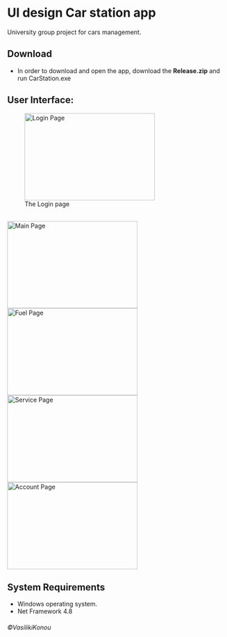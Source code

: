 # UI design Car station app
University group project for cars management.

## Download 
- In order to download and open the app, download the **Release.zip** and run CarStation.exe  

## User Interface:
<figure>
 <img src="https://github.com/afroksilanthi/UI-design-Car-station-app/assets/103579857/c5b6762a-6dec-4c79-a420-f93ab3533fda" alt="Login Page" width="300" height="200">
 <figcaption>The Login page</figcaption>
</figure>
<br>
<img src="https://github.com/afroksilanthi/UI-design-Car-station-app/assets/103579857/c0eef5e6-7418-4fa6-8699-829b40709e67" alt="Main Page" width="300" height="200">
<img src="https://github.com/afroksilanthi/UI-design-Car-station-app/assets/103579857/13bde1ca-820a-4e71-9470-1e4d5aa23483" alt="Fuel Page" width="300" height="200">
<img src="https://github.com/afroksilanthi/UI-design-Car-station-app/assets/103579857/9637409b-4fe9-4d6c-8b21-8f5928fb07e7" alt="Service Page" width="300" height="200">
<img src="https://github.com/afroksilanthi/UI-design-Car-station-app/assets/103579857/65027a07-b64a-426d-a50f-31904c15777b" alt="Account Page" width="300" height="200">

## System Requirements
 * Windows operating system.
 * Net Framework 4.8

<h6>©VasilikiKonou</h6>
